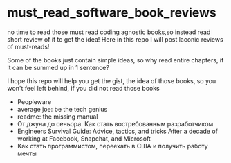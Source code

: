 # must_read_software_book_reviews
no time to read those must read coding agnostic books,so instead read short review of it to get the idea!
Here in this repo I will post laconic reviews of must-reads!

Some of the books just contain simple ideas, so why read entire chapters, if it can be summed up in 1 sentence?

I hope this repo will help you get the gist, the idea of those books, so you won't feel left behind, if you did not read those books

- Peopleware
- average joe: be the tech genius
- readme: the missing manual
- От джуна до сеньора. Как стать востребованным разработчиком
- Engineers Survival Guide: Advice, tactics, and tricks After a decade of working at Facebook, Snapchat, and Microsoft
- Как стать программистом, переехать в США и получить работу мечты
 

